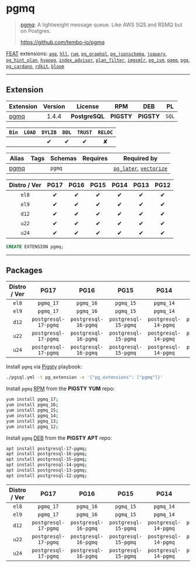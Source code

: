 # pgmq


> [pgmq](https://github.com/tembo-io/pgmq): A lightweight message queue. Like AWS SQS and RSMQ but on Postgres.
>
> https://github.com/tembo-io/pgmq





[FEAT](/feat) extensions: [`age`](/age), [`hll`](/hll), [`rum`](/rum), [`pg_graphql`](/pg_graphql), [`pg_jsonschema`](/pg_jsonschema), [`jsquery`](/jsquery), [`pg_hint_plan`](/pg_hint_plan), [`hypopg`](/hypopg), [`index_advisor`](/index_advisor), [`plan_filter`](/plan_filter), [`imgsmlr`](/imgsmlr), [`pg_ivm`](/pg_ivm), [`pgmq`](/pgmq), [`pgq`](/pgq), [`pg_cardano`](/pg_cardano), [`rdkit`](/rdkit), [`bloom`](/bloom)


-------
## Extension


| Extension | Version | License | RPM | DEB | PL |
|-----------|:-------:|:-------:|:---:|:---:|:--:|
| [pgmq](https://github.com/tembo-io/pgmq) | 1.4.4 | **<span class="tcblue">PostgreSQL</span>** | **<span class="tcwarn">PIGSTY</span>** | **<span class="tcwarn">PIGSTY</span>** | `SQL` |



| `Bin` | `LOAD` | `DYLIB` | `DDL` | `TRUST` | `RELOC` |
|:-----:|:------:|:-------:|:-----:|:-------:|:-------:|
|  |  | <span class="tcblue">✔</span> | <span class="tcblue">✔</span> | <span class="tcblue">✔</span> | <span class="tcwarn">✘</span> |



| Alias | Tags | Schemas | Requires | Required by |
|-------|------|---------|----------|-------------|
| [pgmq](/pgmq) |  | `pgmq` |  | [`pg_later`](/pg_later), [`vectorize`](/vectorize) |



| Distro / Ver | PG17 | PG16 | PG15 | PG14 | PG13 | PG12 |
|:------------:|:----:|:----:|:----:|:----:|:----:|:----:|
| `el8` | <span class="tcblue">✔</span> | <span class="tcblue">✔</span> | <span class="tcblue">✔</span> | <span class="tcblue">✔</span> | <span class="tcblue">✔</span> | <span class="tcblue">✔</span> |
| `el9` | <span class="tcblue">✔</span> | <span class="tcblue">✔</span> | <span class="tcblue">✔</span> | <span class="tcblue">✔</span> | <span class="tcblue">✔</span> | <span class="tcblue">✔</span> |
| `d12` | <span class="tcblue">✔</span> | <span class="tcblue">✔</span> | <span class="tcblue">✔</span> | <span class="tcblue">✔</span> | <span class="tcblue">✔</span> | <span class="tcblue">✔</span> |
| `u22` | <span class="tcblue">✔</span> | <span class="tcblue">✔</span> | <span class="tcblue">✔</span> | <span class="tcblue">✔</span> | <span class="tcblue">✔</span> | <span class="tcblue">✔</span> |
| `u24` | <span class="tcblue">✔</span> | <span class="tcblue">✔</span> | <span class="tcblue">✔</span> | <span class="tcblue">✔</span> | <span class="tcblue">✔</span> | <span class="tcblue">✔</span> |





```sql
CREATE EXTENSION pgmq;
```

-----------


## Packages


| Distro / Ver | PG17 | PG16 | PG15 | PG14 | PG13 | PG12 |
|:------------:|:----:|:----:|:----:|:----:|:----:|:----:|
| `el8` | `pgmq_17` | `pgmq_16` | `pgmq_15` | `pgmq_14` | `pgmq_13` | `pgmq_12` |
| `el9` | `pgmq_17` | `pgmq_16` | `pgmq_15` | `pgmq_14` | `pgmq_13` | `pgmq_12` |
| `d12` | `postgresql-17-pgmq` | `postgresql-16-pgmq` | `postgresql-15-pgmq` | `postgresql-14-pgmq` | `postgresql-13-pgmq` | `postgresql-12-pgmq` |
| `u22` | `postgresql-17-pgmq` | `postgresql-16-pgmq` | `postgresql-15-pgmq` | `postgresql-14-pgmq` | `postgresql-13-pgmq` | `postgresql-12-pgmq` |
| `u24` | `postgresql-17-pgmq` | `postgresql-16-pgmq` | `postgresql-15-pgmq` | `postgresql-14-pgmq` | `postgresql-13-pgmq` | `postgresql-12-pgmq` |



Install `pgmq` via [Pigsty](https://pigsty.io/docs/pgext/usage/install/) playbook:

```bash
./pgsql.yml -t pg_extension -e '{"pg_extensions": ["pgmq"]}'
```


Install `pgmq` [RPM](/rpm) from the **<span class="tcwarn">PIGSTY</span>** **YUM** repo:

```bash
yum install pgmq_17;
yum install pgmq_16;
yum install pgmq_15;
yum install pgmq_14;
yum install pgmq_13;
yum install pgmq_12;
```


Install `pgmq` [DEB](/deb) from the **<span class="tcwarn">PIGSTY</span>** **APT** repo:

```bash
apt install postgresql-17-pgmq;
apt install postgresql-16-pgmq;
apt install postgresql-15-pgmq;
apt install postgresql-14-pgmq;
apt install postgresql-13-pgmq;
apt install postgresql-12-pgmq;
```




| Distro / Ver | PG17 | PG16 | PG15 | PG14 | PG13 | PG12 |
|:------------:|:----:|:----:|:----:|:----:|:----:|:----:|
| `el8` | `pgmq_17` | `pgmq_16` | `pgmq_15` | `pgmq_14` | `pgmq_13` | `pgmq_12` |
| `el9` | `pgmq_17` | `pgmq_16` | `pgmq_15` | `pgmq_14` | `pgmq_13` | `pgmq_12` |
| `d12` | `postgresql-17-pgmq` | `postgresql-16-pgmq` | `postgresql-15-pgmq` | `postgresql-14-pgmq` | `postgresql-13-pgmq` | `postgresql-12-pgmq` |
| `u22` | `postgresql-17-pgmq` | `postgresql-16-pgmq` | `postgresql-15-pgmq` | `postgresql-14-pgmq` | `postgresql-13-pgmq` | `postgresql-12-pgmq` |
| `u24` | `postgresql-17-pgmq` | `postgresql-16-pgmq` | `postgresql-15-pgmq` | `postgresql-14-pgmq` | `postgresql-13-pgmq` | `postgresql-12-pgmq` |





